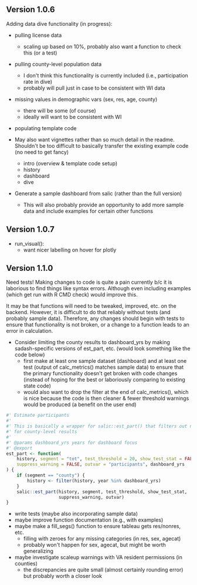 
## Version 1.0.6

Adding data dive functionality (in progress):

- pulling license data
    + scaling up based on 10%, probably also want a function to check this (or a test)
- pulling county-level population data
    + I don't think this functionality is currently included (i.e., participation rate in dive)
    + probably will pull just in case to be consistent with WI data
- missing values in demographic vars (sex, res, age, county)
    + there will be some (of course)
    + ideally will want to be consistent with WI
- populating template code
    
- May also want vignettes rather than so much detail in the readme. Shouldn't be too difficult to basically transfer the existing example code (no need to get fancy)
    + intro (overview & template code setup)
    + history
    + dashboard
    + dive

- Generate a sample dashboard from salic (rather than the full version)
    + This will also probably provide an opportunity to add more sample data and include examples for certain other functions
    
## Version 1.0.7

- run_visual():
    + want nicer labelling on hover for plotly
    
## Version 1.1.0

Need tests! Making changes to code is quite a pain currently b/c it is laborious to find things like syntax errors. Although even including examples (which get run with R CMD check) would improve this.

It may be that functions will need to be tweaked, improved, etc. on the backend. However, it is difficult to do that reliably without tests (and probably sample data). Therefore, any changes should begin with tests to ensure that functionality is not broken, or a change to a function leads to an error in calculation.

- Consider limiting the county results to dashboard_yrs by making sadash-specific versions of est_part, etc. (would look something like the code below)
    + first make at least one sample dataset (dashboard) and at least one test (output of calc_metrics() matches sample data) to ensure that the primary functionality doesn't get broken with code changes (instead of hoping for the best or laboriously comparing to existing state code)
    + would also want to drop the filter at the end of calc_metrics(), which is nice because the code is then cleaner & fewer threshold warnings would be produced (a benefit on the user end)
    
``` r
#' Estimate participants
#' 
#' This is basically a wrapper for salic::est_part() that filters out non-dashboard_yrs
#' for county-level results
#' 
#' @params dashboard_yrs years for dashboard focus
#' @export
est_part <- function(
    history, segment = "tot", test_threshold = 20, show_test_stat = FALSE,
    suppress_warning = FALSE, outvar = "participants", dashboard_yrs
) {
    if (segment == "county") {
        history <- filter(history, year %in% dashboard_yrs)
    }
    salic::est_part(history, segment, test_threshold, show_test_stat, 
                    suppress_warning, outvar)
}
```

- write tests (maybe also incorporating sample data)
- maybe improve function documentation (e.g., with examples)
- maybe make a fill_segs() function to ensure tableau gets res/nonres, etc.
    + filling with zeroes for any missing categories (in res, sex, agecat)
    + probably won't happen for sex, agecat, but might be worth generalizing
- maybe investigate scaleup warnings with VA resident permissions (in counties)
    + the discrepancies are quite small (almost certainly rounding error) but probably worth a closer look
    